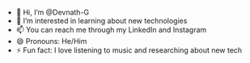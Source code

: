 - 👋 Hi, I’m @Devnath-G
- 👀 I’m interested in learning about new technologies
- 📫 You can reach me through my LinkedIn and Instagram
- 😄 Pronouns: He/Him
- ⚡ Fun fact: I love listening to music and researching about new tech

<!---
Devnath-G/Devnath-G is a ✨ special ✨ repository because its `README.md` (this file) appears on your GitHub profile.
You can click the Preview link to take a look at your changes.
--->
